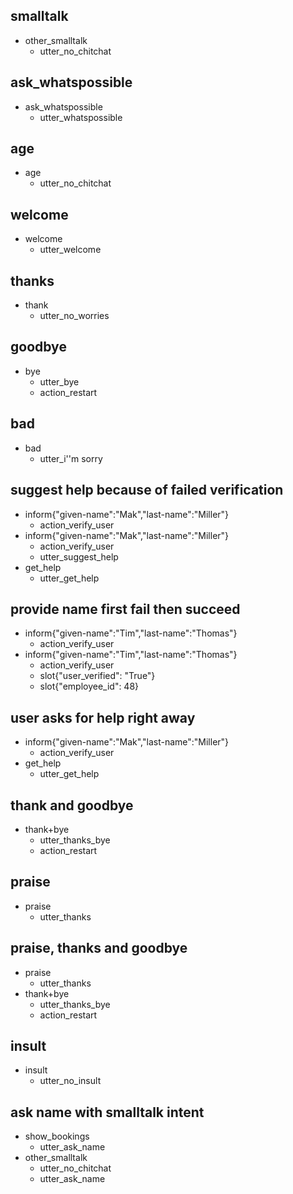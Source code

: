 ## smalltalk
* other_smalltalk
	- utter_no_chitchat

## ask_whatspossible
* ask_whatspossible
	- utter_whatspossible
	
## age
* age
	- utter_no_chitchat
	
## welcome
* welcome              
	- utter_welcome	

## thanks
* thank
	- utter_no_worries
	
## goodbye
* bye
	- utter_bye
	- action_restart

## bad 
* bad
    - utter_i''m sorry

## suggest help because of failed verification
* inform{"given-name":"Mak","last-name":"Miller"}
	- action_verify_user
* inform{"given-name":"Mak","last-name":"Miller"}
	- action_verify_user
	- utter_suggest_help
* get_help
	- utter_get_help
	
	
## provide name first fail then succeed
* inform{"given-name":"Tim","last-name":"Thomas"}
	- action_verify_user
* inform{"given-name":"Tim","last-name":"Thomas"}
	- action_verify_user
	- slot{"user_verified": "True"}
    - slot{"employee_id": 48}
	
	
## user asks for help right away
* inform{"given-name":"Mak","last-name":"Miller"}
	- action_verify_user
* get_help
	- utter_get_help
	
## thank and goodbye
* thank+bye
	- utter_thanks_bye
	- action_restart
	
## praise
* praise
	- utter_thanks
	
## praise, thanks and goodbye
* praise
	- utter_thanks
* thank+bye
	- utter_thanks_bye
	- action_restart
	
## insult
* insult
	- utter_no_insult 	

## ask name with smalltalk intent 
* show_bookings
    - utter_ask_name
* other_smalltalk
    - utter_no_chitchat
    - utter_ask_name
	
